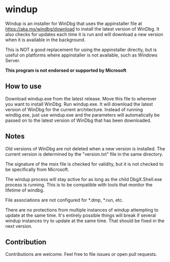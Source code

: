 # windup

Windup is an installer for WinDbg that uses the appinstaller file at https://aka.ms/windbg/download to install the latest version of WinDbg. It also checks for updates each time it is run and will download a new version when it is available in the background.

This is NOT a good replacement for using the appinstaller directly, but is useful on platforms where appinstaller is not available, such as Windows Server.

**This program is not endorsed or supported by Microsoft**

## How to use

Download windup.exe from the latest release. Move this file to wherever you want to install WinDbg. Run windup.exe. It will download the latest version of WinDbg for the current architecture. Instead of running windbg.exe, just use windup.exe and the parameters will automatically be passed on to the latest version of WinDbg that has been downloaded.

## Notes

Old versions of WinDbg are not deleted when a new version is installed. The current version is determined by the "version.txt" file in the same directory.

The signature of the msix file is checked for validity, but it is not checked to be specifically from Microsoft.

The windup process will stay active for as long as the child DbgX.Shell.exe process is running. This is to be compatible with tools that monitor the lifetime of windbg.

File associations are not configured for *.dmp, *.run, etc.

There are no protections from multiple instances of windup attempting to update at the same time. It's entirely possible things will break if several windup instances try to update at the same time. That should be fixed in the next version.

## Contribution

Contributions are welcome. Feel free to file issues or open pull requests.
